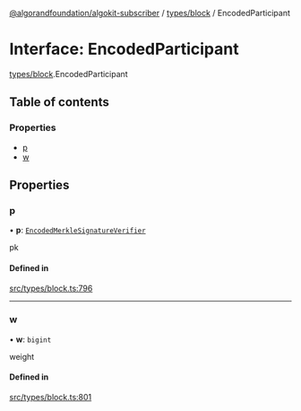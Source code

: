 [@algorandfoundation/algokit-subscriber](../README.md) / [types/block](../modules/types_block.md) / EncodedParticipant

# Interface: EncodedParticipant

[types/block](../modules/types_block.md).EncodedParticipant

## Table of contents

### Properties

- [p](types_block.EncodedParticipant.md#p)
- [w](types_block.EncodedParticipant.md#w)

## Properties

### p

• **p**: [`EncodedMerkleSignatureVerifier`](types_block.EncodedMerkleSignatureVerifier.md)

pk

#### Defined in

[src/types/block.ts:796](https://github.com/algorandfoundation/algokit-subscriber-ts/blob/main/src/types/block.ts#L796)

___

### w

• **w**: `bigint`

weight

#### Defined in

[src/types/block.ts:801](https://github.com/algorandfoundation/algokit-subscriber-ts/blob/main/src/types/block.ts#L801)
